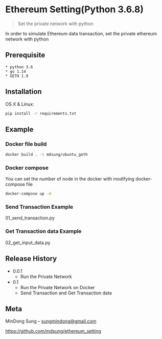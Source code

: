 # Ethereum Setting(Python 3.6.8)
> Set the private network with python

In order to simulate Ethereum data transaction, set the private ethereum network with python

## Prerequisite
    * python 3.6
    * go 1.14
    * GETH 1.9

## Installation

OS X & Linux:

```sh
pip install -r requirements.txt
```

## Example
### Docker file build
```sh
docker build . -t mdsung/ubuntu_geth
```

### Docker compose 
You can set the number of node in the docker with modifying docker-compose file
```sh
docker-compose up -d
```

### Send Transaction Example
01_send_transaction.py

### Get Transaction data Example
02_get_input_data.py

## Release History

* 0.0.1
    * Run the Private Network 
* 0.1
   * Run the Private Network on Docker
   * Send Transaction and Get Transaction data 
   
## Meta
MinDong Sung – sungmindong@gmail.com

[https://github.com/mdsung/ethereum_setting
](https://github.com/mdsung/ethereum_setting
)

